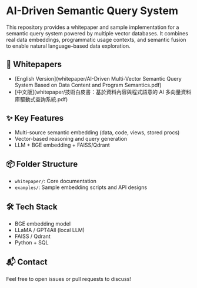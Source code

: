 # AI-Driven Semantic Query System

This repository provides a whitepaper and sample implementation for a semantic query system powered by multiple vector databases. It combines real data embeddings, programmatic usage contexts, and semantic fusion to enable natural language–based data exploration.

## 📄 Whitepapers
- [English Version](whitepaper/AI-Driven Multi-Vector Semantic Query System Based on Data Content and Program Semantics.pdf)
- [中文版](whitepaper/技術白皮書：基於資料內容與程式語意的 AI 多向量資料庫驅動式查詢系統.pdf)

## ✨ Key Features
- Multi-source semantic embedding (data, code, views, stored procs)
- Vector-based reasoning and query generation
- LLM + BGE embedding + FAISS/Qdrant

## 📦 Folder Structure
- `whitepaper/`: Core documentation
- `examples/`: Sample embedding scripts and API designs

## 🛠 Tech Stack
- BGE embedding model
- LLaMA / GPT4All (local LLM)
- FAISS / Qdrant
- Python + SQL

## 📬 Contact
Feel free to open issues or pull requests to discuss!


